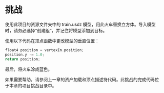 # 挑战

使用此项目的资源文件夹中的 train.usdz 模型，用此火车替换立方体。导入模型时，请务必选择“创建组”，并记住将模型添加到目标。

使用以下代码在顶点函数中更改模型的垂直位置：&#x20;

```swift
float4 position = vertexIn.position;
position.y -= 1.0;
return position;
```

最后，将火车涂成蓝色。

如果需要帮助，请参阅上一章的资产加载和顶点描述符代码。此挑战的完成代码位于本章的项目挑战目录中。
